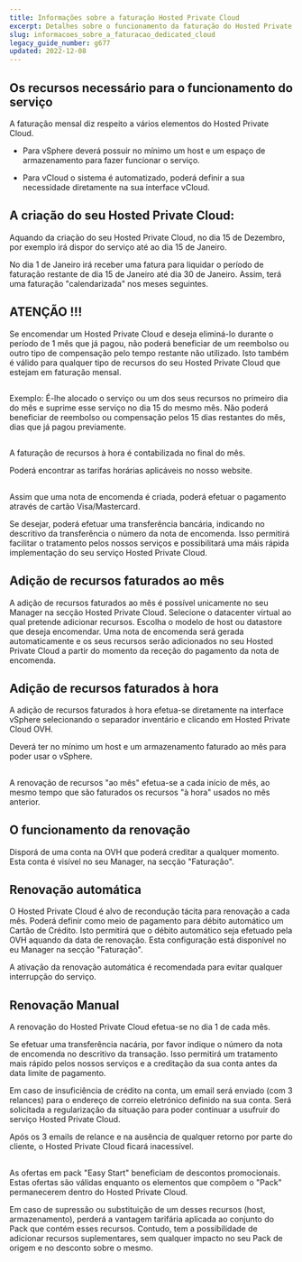 ```yaml
---
title: Informações sobre a faturação Hosted Private Cloud
excerpt: Detalhes sobre o funcionamento da faturação do Hosted Private Cloud.
slug: informacoes_sobre_a_faturacao_dedicated_cloud
legacy_guide_number: g677
updated: 2022-12-08
---
```



## 


## Os recursos necessário para o funcionamento do serviço
A faturação mensal diz respeito a vários elementos do Hosted Private Cloud.


- Para vSphere deverá possuir no mínimo um host e um espaço de armazenamento para fazer funcionar o serviço.

- Para vCloud o sistema é automatizado, poderá definir a sua necessidade diretamente na sua interface vCloud.




## A criação do seu Hosted Private Cloud:
Aquando da criação do seu Hosted Private Cloud, no dia 15 de Dezembro, por exemplo irá dispor do serviço até ao dia 15 de Janeiro.

No dia 1 de Janeiro irá receber uma fatura para liquidar o período de faturação restante de dia 15 de Janeiro até dia 30 de Janeiro. Assim, terá uma faturação "calendarizada" nos meses seguintes.

## ATENÇÃO !!!
Se encomendar um Hosted Private Cloud e deseja eliminá-lo durante o período de 1 mês que já pagou, não poderá beneficiar de um reembolso ou outro tipo de compensação pelo tempo restante não utilizado.
Isto também é válido para qualquer tipo de recursos do seu Hosted Private Cloud que estejam em faturação mensal.


## 
Exemplo: É-lhe alocado o serviço ou um dos seus recursos no primeiro dia do mês e suprime esse serviço no dia 15 do mesmo mês. Não poderá beneficiar de reembolso ou compensação pelos 15 dias restantes do mês, dias que já pagou previamente.


## 
A faturação de recursos à hora é contabilizada no final do mês.

Poderá encontrar as tarifas horárias aplicáveis no nosso website.


## 
Assim que uma nota de encomenda é criada, poderá efetuar o pagamento através de cartão Visa/Mastercard.

Se desejar, poderá efetuar uma transferência bancária, indicando no descritivo da transferência o número da nota de encomenda. Isso permitirá facilitar o tratamento pelos nossos serviços e possibilitará uma máis rápida implementação do seu serviço Hosted Private Cloud.


## Adição de recursos faturados ao mês
A adição de recursos faturados ao mês é possível unicamente no seu Manager na secção Hosted Private Cloud.
Selecione o datacenter virtual ao qual pretende adicionar recursos. Escolha o modelo de host ou datastore que deseja encomendar. Uma nota de encomenda será gerada automaticamente e os seus recursos serão adicionados no seu Hosted Private Cloud a partir do momento da receção do pagamento da nota de encomenda.


## Adição de recursos faturados à hora
A adição de recursos faturados à hora efetua-se diretamente na interface vSphere selecionando o separador inventário e clicando em Hosted Private Cloud OVH.

Deverá ter no mínimo um host e um armazenamento faturado ao mês para poder usar o vSphere.


## 
A renovação de recursos "ao mês" efetua-se a cada início de mês, ao mesmo tempo que são faturados os recursos "à hora" usados no mês anterior.


## O funcionamento da renovação
Disporá de uma conta na OVH que poderá creditar a qualquer momento.
Esta conta é visível no seu Manager, na secção "Faturação".


## Renovação automática
O Hosted Private Cloud é alvo de recondução tácita para renovação a cada mês. Poderá definir como meio de pagamento para débito automático um Cartão de Crédito.
Isto permitirá que o débito automático seja efetuado pela OVH aquando da data de renovação.
Esta configuração está disponível no eu Manager na secção "Faturação".

A ativação da renovação automática é recomendada para evitar qualquer interrupção do serviço.


## Renovação Manual
A renovação do Hosted Private Cloud efetua-se no dia 1 de cada mês.

Se efetuar uma transferência nacária, por favor indique o número da nota de encomenda no descritivo da transação. Isso permitirá um tratamento mais rápido pelos nossos serviços e a creditação da sua conta antes da data limite de pagamento.

Em caso de insuficiência de crédito na conta, um email será enviado (com 3 relances) para o endereço de correio eletrónico definido na sua conta. Será solicitada a regularização da situação para poder continuar a usufruir do serviço Hosted Private Cloud.

Após os 3 emails de relance e na ausência de qualquer retorno por parte do cliente, o Hosted Private Cloud ficará inacessível.


## 
As ofertas em pack "Easy Start" beneficiam de descontos promocionais.
Estas ofertas são válidas enquanto os elementos que compõem o "Pack" permanecerem dentro do Hosted Private Cloud.

Em caso de supressão ou substituição de um desses recursos (host, armazenamento), perderá a vantagem tarifária aplicada ao conjunto do Pack que contém esses recursos. Contudo, tem a possibilidade de adicionar recursos suplementares, sem qualquer impacto no seu Pack de origem e no desconto sobre o mesmo.

